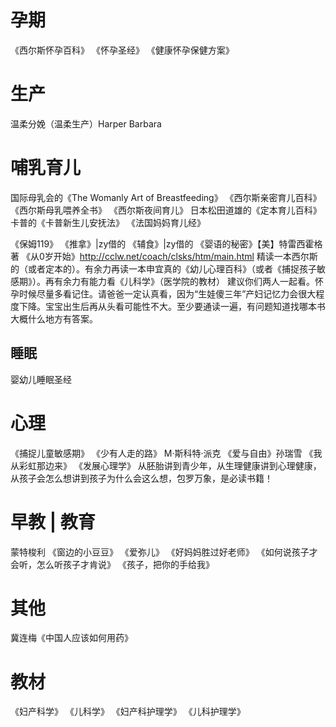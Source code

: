 
# 孕期
《西尔斯怀孕百科》
《怀孕圣经》
《健康怀孕保健方案》

# 生产
温柔分娩（温柔生产）Harper Barbara


# 哺乳育儿
国际母乳会的《The Womanly Art of Breastfeeding》
《西尔斯亲密育儿百科》
《西尔斯母乳喂养全书》
《西尔斯夜间育儿》
日本松田道雄的《定本育儿百科》
卡普的《卡普新生儿安抚法》
《法国妈妈育儿经》

《保姆119》
《推拿》|zy借的
《辅食》|zy借的
《婴语的秘密》【美】特雷西霍格著
《从0岁开始》http://cclw.net/coach/clsks/htm/main.html
精读一本西尔斯的（或者定本的）。有余力再读一本申宜真的《幼儿心理百科》（或者《捕捉孩子敏感期》）。再有余力有能力看《儿科学》（医学院的教材）
建议你们两人一起看。怀孕时候尽量多看记住。请爸爸一定认真看，因为“生娃傻三年”产妇记忆力会很大程度下降。宝宝出生后再从头看可能性不大。至少要通读一遍，有问题知道找哪本书大概什么地方有答案。

## 睡眠
婴幼儿睡眠圣经

# 心理
《捕捉儿童敏感期》
《少有人走的路》 M·斯科特·派克
《爱与自由》孙瑞雪
《我从彩虹那边来》
《发展心理学》
从胚胎讲到青少年，从生理健康讲到心理健康，从孩子会怎么想讲到孩子为什么会这么想，包罗万象，是必读书籍！

# 早教 | 教育
蒙特梭利
《窗边的小豆豆》
《爱弥儿》
《好妈妈胜过好老师》
《如何说孩子才会听，怎么听孩子才肯说》
《孩子，把你的手给我》

# 其他
冀连梅《中国人应该如何用药》

# 教材
《妇产科学》
《儿科学》
《妇产科护理学》
《儿科护理学》
